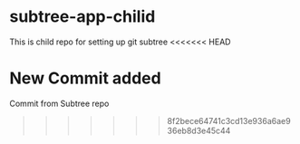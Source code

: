 # subtree-app-chilid

This is child repo for setting up git subtree
<<<<<<< HEAD

# New Commit added

Commit from Subtree repo

> > > > > > > 8f2bece64741c3cd13e936a6ae936eb8d3e45c44
